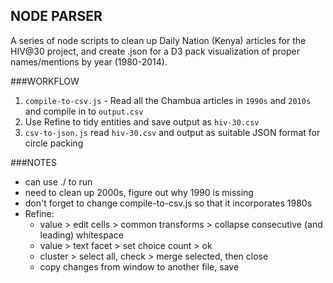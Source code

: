 ## NODE PARSER
A series of node scripts to clean up Daily Nation (Kenya) articles for the HIV@30 project, and create .json for a D3 pack visualization of proper names/mentions by year (1980-2014).

###WORKFLOW
1. `compile-to-csv.js` - Read all the Chambua articles in `1990s` and `2010s` and compile in to `output.csv`
2. Use Refine to tidy entities and save output as `hiv-30.csv`
3. `csv-to-json.js` read `hiv-30.csv` and output as suitable JSON format for circle packing

###NOTES
* can use ./ to run
* need to clean up 2000s, figure out why 1990 is missing
* don't forget to change compile-to-csv.js so that it incorporates 1980s
* Refine: 
	* value > edit cells > common transforms > collapse consecutive (and leading) whitespace
	* value > text facet > set choice count > ok
	* cluster > select all, check > merge selected, then close 
	* copy changes from window to another file, save

